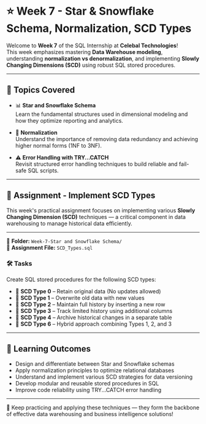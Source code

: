# ⭐ Week 7 - Star & Snowflake Schema, Normalization, SCD Types

Welcome to **Week 7** of the SQL Internship at **Celebal Technologies**!  
This week emphasizes mastering **Data Warehouse modeling**, understanding **normalization vs denormalization**, and implementing **Slowly Changing Dimensions (SCD)** using robust SQL stored procedures.

---

## 🧠 Topics Covered

- 📊 **Star and Snowflake Schema**  
  Learn the fundamental structures used in dimensional modeling and how they optimize reporting and analytics.

- 🧱 **Normalization**  
  Understand the importance of removing data redundancy and achieving higher normal forms (1NF to 3NF).

- ⚠️ **Error Handling with TRY...CATCH**  
  Revisit structured error handling techniques to build reliable and fail-safe SQL scripts.

---

## 🧪 Assignment - Implement SCD Types

This week's practical assignment focuses on implementing various **Slowly Changing Dimension (SCD)** techniques — a critical component in data warehousing to manage historical data efficiently.

---

📁 **Folder:** `Week-7-Star and Snowflake Schema/`  
📄 **Assignment File:** `SCD_Types.sql`

### 🛠️ Tasks

Create SQL stored procedures for the following SCD types:

- 🔹 **SCD Type 0** – Retain original data (No updates allowed)  
- 🔹 **SCD Type 1** – Overwrite old data with new values  
- 🔹 **SCD Type 2** – Maintain full history by inserting a new row  
- 🔹 **SCD Type 3** – Track limited history using additional columns  
- 🔹 **SCD Type 4** – Archive historical changes in a separate table  
- 🔹 **SCD Type 6** – Hybrid approach combining Types 1, 2, and 3  

---

## 🎯 Learning Outcomes

- Design and differentiate between Star and Snowflake schemas  
- Apply normalization principles to optimize relational databases  
- Understand and implement various SCD strategies for data versioning  
- Develop modular and reusable stored procedures in SQL  
- Improve code reliability using TRY...CATCH error handling

---

🚀 Keep practicing and applying these techniques — they form the backbone of effective data warehousing and business intelligence solutions!
